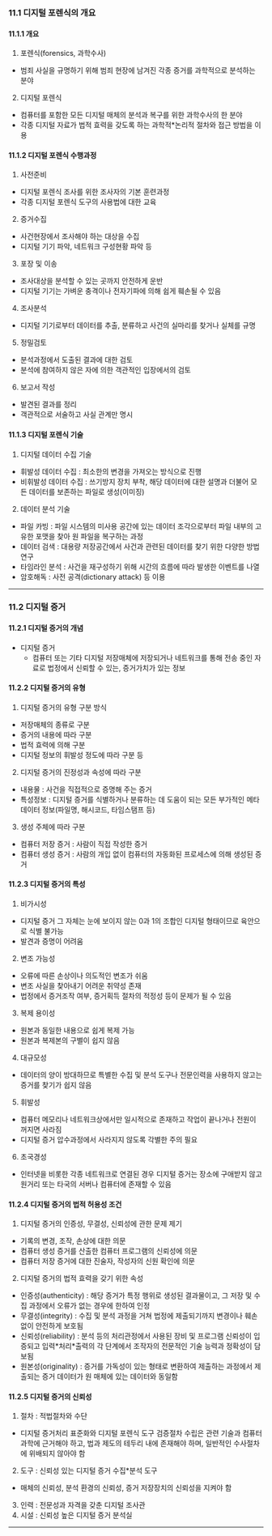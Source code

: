 ### 11.1 디지털 포렌식의 개요

#### 11.1.1 개요

1. 포렌식(forensics, 과학수사)

- 범죄 사실을 규명하기 위해 범죄 현장에 남겨진 각종 증거를 과학적으로 분석하는 분야

2. 디지털 포렌식

- 컴퓨터를 포함한 모든 디지털 매체의 분석과 복구를 위한 과학수사의 한 분야
- 각종 디지털 자료가 법적 효력을 갖도록 하는 과학적\*논리적 절차와 접근 방법을 이용

#### 11.1.2 디지털 포렌식 수행과정

1. 사전준비

- 디지털 포렌식 조사를 위한 조사자의 기본 훈련과정
- 각종 디지털 포렌식 도구의 사용법에 대한 교육

2. 증거수집

- 사건현장에서 조사해야 하는 대상을 수집
- 디지털 기기 파악, 네트워크 구성현황 파악 등

3. 포장 및 이송

- 조사대상을 분석할 수 있는 곳까지 안전하게 운반
- 디지털 기기는 가벼운 충격이나 전자기파에 의해 쉽게 훼손될 수 있음

4. 조사분석

- 디지털 기기로부터 데이터를 추출, 분류하고 사건의 실마리를 찾거나 실체를 규명

5. 정밀검토

- 분석과정에서 도출된 결과에 대한 검토
- 분석에 참여하지 않은 자에 의한 객관적인 입장에서의 검토

6. 보고서 작성

- 발견된 결과를 정리
- 객관적으로 서술하고 사실 관계만 명시

#### 11.1.3 디지털 포렌식 기술

1. 디지털 데이터 수집 기술

- 휘발성 데이터 수집 : 최소한의 변경을 가져오는 방식으로 진행
- 비휘발성 데이터 수집 : 쓰기방지 장치 부착, 해당 데이터에 대한 설명과 더불어 모든 데이터를 보존하는 파일로 생성(이미징)

2. 데이터 분석 기술

- 파일 카빙 : 파일 시스템의 미사용 공간에 있는 데이터 조각으로부터 파일 내부의 고유한 포맷을 찾아 원 파일을 복구하는 과정
- 데이터 검색 : 대용량 저장공간에서 사건과 관련된 데이터를 찾기 위한 다양한 방법 연구
- 타임라인 분석 : 사건을 재구성하기 위해 시간의 흐름에 따라 발생한 이벤트를 나열
- 암호해독 : 사전 공격(dictionary attack) 등 이용

---

### 11.2 디지털 증거

#### 11.2.1 디지털 증거의 개념

- 디지털 증거
  - 컴퓨터 또는 기타 디지털 저장매체에 저장되거나 네트워크를 통해 전송 중인 자료로 법정에서 신뢰할 수 있는, 증거가치가 있는 정보

#### 11.2.2 디지털 증거의 유형

1. 디지털 증거의 유형 구분 방식

- 저장매체의 종류로 구분
- 증거의 내용에 따라 구분
- 법적 효력에 의해 구분
- 디지털 정보의 휘발성 정도에 따라 구분 등

2. 디지털 증거의 진정성과 속성에 따라 구분

- 내용물 : 사건을 직접적으로 증명해 주는 증거
- 특성정보 : 디지털 증거를 식별하거나 분류하는 데 도움이 되는 모든 부가적인 메타데이터 정보(파일명, 해시코드, 타임스탬프 등)

3. 생성 주체에 따라 구분

- 컴퓨터 저장 증거 : 사람이 직접 작성한 증거
- 컴퓨터 생성 증거 : 사람의 개입 없이 컴퓨터의 자동화된 프로세스에 의해 생성된 증거

#### 11.2.3 디지털 증거의 특성

1. 비가시성

- 디지털 증거 그 자체는 눈에 보이지 않는 0과 1의 조합인 디지털 형태이므로 육안으로 식별 불가능
- 발견과 증명이 어려움

2. 변조 가능성

- 오류에 따른 손상이나 의도적인 변조가 쉬움
- 변조 사실을 찾아내기 어려운 취약성 존재
- 법정에서 증거조작 여부, 증거획득 절차의 적정성 등이 문제가 될 수 있음

3. 복제 용이성

- 원본과 동일한 내용으로 쉽게 복제 가능
- 원본과 복제본의 구별이 쉽지 않음

4. 대규모성

- 데이터의 양이 방대하므로 특별한 수집 및 분석 도구나 전문인력을 사용하지 않고는 증거를 찾기가 쉽지 않음

5. 휘발성

- 컴퓨터 메모리나 네트워크상에서만 일시적으로 존재하고 작업이 끝나거나 전원이 꺼지면 사라짐
- 디지털 증거 압수과정에서 사라지지 않도록 각별한 주의 필요

6. 초국경성

- 인터넷을 비롯한 각종 네트워크로 연결된 경우 디지털 증거는 장소에 구애받지 않고 원거리 또는 타국의 서버나 컴퓨터에 존재할 수 있음

#### 11.2.4 디지털 증거의 법적 허용성 조건

1. 디지털 증거의 인증성, 무결성, 신뢰성에 관한 문제 제기

- 기록의 변경, 조작, 손상에 대한 의문
- 컴퓨터 생성 증거를 산출한 컴퓨터 프로그램의 신뢰성에 의문
- 컴퓨터 저장 증거에 대한 진술자, 작성자의 신원 확인에 의문

2. 디지털 증거의 법적 효력을 갖기 위한 속성

- 인증성(authenticity) : 해당 증거가 특정 행위로 생성된 결과물이고, 그 저장 및 수집 과정에서 오류가 없는 경우에 한하여 인정
- 무결성(integrity) : 수집 및 분석 과정을 거쳐 법정에 제출되기까지 변경이나 훼손 없이 안전하게 보호됨
- 신뢰성(reliability) : 분석 등의 처리관정에서 사용된 장비 및 프로그램 신뢰성이 입증되고 입력\*처리\*출력의 각 단계에서 조작자의 전문적인 기술 능력과 정확성이 담보됨
- 원본성(originality) : 증거를 가독성이 있는 형태로 변환하여 제출하는 과정에서 제출되는 증거 데이터가 원 매체에 있는 데이터와 동일함

#### 11.2.5 디지털 증거의 신뢰성

1. 절차 : 적법절차와 수단

- 디지털 증거처리 표준화와 디지털 포렌식 도구 검증절차 수립은 관련 기술과 컴퓨터과학에 근거해야 하고, 법과 제도의 테두리 내에 존재해야 하며, 일반적인 수사절차에 위배되지 않아야 함

2. 도구 : 신뢰성 있는 디지털 증거 수집\*분석 도구

- 매체의 신뢰성, 분석 환경의 신뢰성, 증거 저장장치의 신뢰성을 지켜야 함

3. 인력 : 전문성과 자격을 갖춘 디지털 조사관
4. 시설 : 신뢰성 높은 디지털 증거 분석실

---
